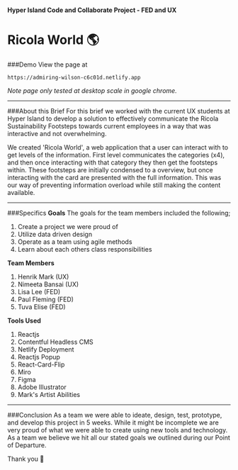 #### Hyper Island Code and Collaborate Project - FED and UX
# Ricola World 🌎

###Demo
View the page at
```
https://admiring-wilson-c6c01d.netlify.app
```
*Note page only tested at desktop scale in google chrome.*

---
###About this Brief 
For this brief we worked with the current UX students at Hyper Island to develop a solution to effectively communicate the Ricola Sustainability Footsteps towards current employees in a way that was interactive and not overwhelming. 

We created 'Ricola World', a web application that a user can interact with to get levels of the information. First level communicates the categories (x4), and then once interacting with that category they then get the footsteps within. These footsteps are initially condensed to a overview, but once interacting with the card are presented with the full information. This was our way of preventing information overload while still making the content available.

---
###Specifics
**Goals**
The goals for the team members included the following;
1. Create a project we were proud of
2. Utilize data driven design
3. Operate as a team using agile methods
4. Learn about each others class responsibilities

**Team Members**
1. Henrik Mark (UX)
2. Nimeeta Bansai (UX)
3. Lisa Lee (FED)
4. Paul Fleming (FED)
5. Tuva Elise (FED)

**Tools Used**
1. Reactjs
2. Contentful Headless CMS
3. Netlify Deployment
4. Reactjs Popup
5. React-Card-Flip
6. Miro
7. Figma
8. Adobe Illustrator
9. Mark's Artist Abilities

---
###Conclusion
As a team we were able to ideate, design, test, prototype, and develop this project in 5 weeks. While it might be incomplete we are very proud of what we were able to create using new tools and technology. As a team we believe we hit all our stated goals we outlined during our Point of Departure. 

Thank you 👋